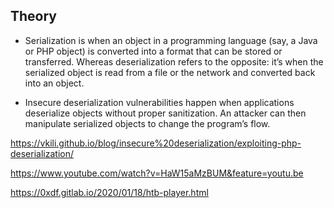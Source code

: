 ## Theory 

- Serialization is when an object in a programming language (say, a Java or PHP object) is converted into a format that can be stored or transferred. Whereas deserialization refers to the opposite: it’s when the serialized object is read from a file or the network and converted back into an object.

- Insecure deserialization vulnerabilities happen when applications deserialize objects without proper sanitization. An attacker can then manipulate serialized objects to change the program’s flow.


https://vkili.github.io/blog/insecure%20deserialization/exploiting-php-deserialization/


https://www.youtube.com/watch?v=HaW15aMzBUM&feature=youtu.be

https://0xdf.gitlab.io/2020/01/18/htb-player.html